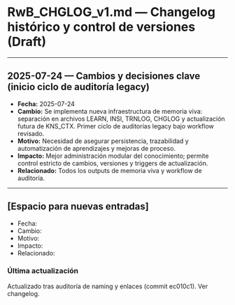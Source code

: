 # RwB_CHGLOG_v1.md — Changelog histórico y control de versiones (Draft)

---

## 2025-07-24 — Cambios y decisiones clave (inicio ciclo de auditoría legacy)
- **Fecha:** 2025-07-24
- **Cambio:** Se implementa nueva infraestructura de memoria viva: separación en archivos LEARN, INSI, TRNLOG, CHGLOG y actualización futura de KNS_CTX. Primer ciclo de auditorías legacy bajo workflow revisado.
- **Motivo:** Necesidad de asegurar persistencia, trazabilidad y automatización de aprendizajes y mejoras de proceso.
- **Impacto:** Mejor administración modular del conocimiento; permite control estricto de cambios, versiones y triggers de actualización.
- **Relacionado:** Todos los outputs de memoria viva y workflow de auditoría.

---

## [Espacio para nuevas entradas]

- Fecha:
- Cambio:
- Motivo:
- Impacto:
- Relacionado:


### Última actualización

Actualizado tras auditoría de naming y enlaces (commit ec010c1). Ver changelog.